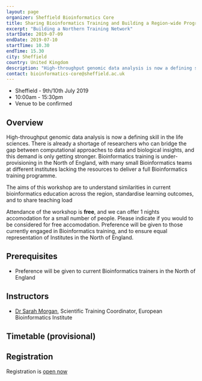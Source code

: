 ```yaml
---
layout: page
organizer: Sheffield Bioinformatics Core
title: Sharing Bioinformatics Training and Building a Region-wide Programme
excerpt: "Building a Northern Training Network"
startDate: 2019-07-09
endDate: 2019-07-10
startTime: 10.30
endTime: 15.30
city: Sheffield
country: United Kingdom
description: "High-throughput genomic data analysis is now a defining skill in the life sciences. There is already a shortage of researchers who can bridge the gap between computational approaches to data and biological insights, and this demand is only getting stronger. Bioinformatics training is under-provisioning in the North of England, with many small Bioinformatics teams at different institutes lacking the resources to deliver a full Bioinformatics training programme."
contact: bioinformatics-core@sheffield.ac.uk
---
```


- Sheffield - 9th/10th July 2019
- 10:00am - 15:30pm
- Venue to be confirmed



## Overview

High-throughput genomic data analysis is now a defining skill in the life sciences. There is already a shortage of researchers who can bridge the gap between computational approaches to data and biological insights, and this demand is only getting stronger. Bioinformatics training is under-provisioning in the North of England, with many small Bioinformatics teams at different institutes lacking the resources to deliver a full Bioinformatics training programme.

The aims of this workshop are to understand similarities in current bioinformatics education across the region, standardise learning outcomes, and to share teaching load

Attendance of the workshop is **free**, and we can offer 1 nights accomodation for a small number of people. Please indicate if you would to be considered for free accomodation. Preference will be given to those currently engaged in Bioinformatics training, and to ensure equal representation of Institutes in the North of England.

## Prerequisites

- Preference will be given to current Bioinformatics trainers in the North of England

## Instructors

- [Dr Sarah Morgan](https://www.ebi.ac.uk/about/people/sarah-morgan), Scientific Training Coordinator, European Bioinformatics Institute

## Timetable (provisional)


## Registration 

Registration is [open now](https://onlineshop.shef.ac.uk/conferences-and-events/faculty-of-medicine-dentistry-and-health/neuroscience/introduction-to-genomic-variant-interpretation)
